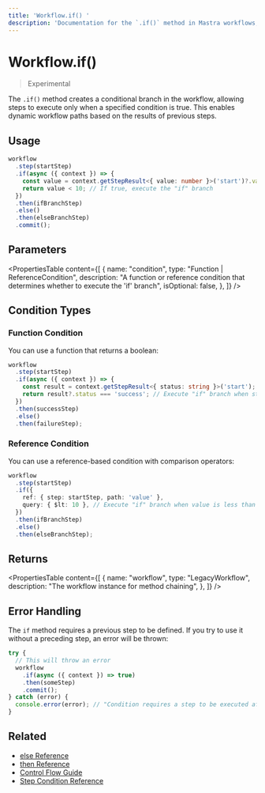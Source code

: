 ```yaml
---
title: 'Workflow.if() '
description: 'Documentation for the `.if()` method in Mastra workflows, which creates conditional branches based on specified conditions.'
---
```


# Workflow.if()

> Experimental

The `.if()` method creates a conditional branch in the workflow, allowing steps to execute only when a specified condition is true. This enables dynamic workflow paths based on the results of previous steps.

## Usage

```typescript copy showLineNumbers
workflow
  .step(startStep)
  .if(async ({ context }) => {
    const value = context.getStepResult<{ value: number }>('start')?.value;
    return value < 10; // If true, execute the "if" branch
  })
  .then(ifBranchStep)
  .else()
  .then(elseBranchStep)
  .commit();
```

## Parameters

<PropertiesTable
content={[
{
name: "condition",
type: "Function | ReferenceCondition",
description:
"A function or reference condition that determines whether to execute the 'if' branch",
isOptional: false,
},
]}
/>

## Condition Types

### Function Condition

You can use a function that returns a boolean:

```typescript
workflow
  .step(startStep)
  .if(async ({ context }) => {
    const result = context.getStepResult<{ status: string }>('start');
    return result?.status === 'success'; // Execute "if" branch when status is "success"
  })
  .then(successStep)
  .else()
  .then(failureStep);
```

### Reference Condition

You can use a reference-based condition with comparison operators:

```typescript
workflow
  .step(startStep)
  .if({
    ref: { step: startStep, path: 'value' },
    query: { $lt: 10 }, // Execute "if" branch when value is less than 10
  })
  .then(ifBranchStep)
  .else()
  .then(elseBranchStep);
```

## Returns

<PropertiesTable
content={[
{
name: "workflow",
type: "LegacyWorkflow",
description: "The workflow instance for method chaining",
},
]}
/>

## Error Handling

The `if` method requires a previous step to be defined. If you try to use it without a preceding step, an error will be thrown:

```typescript
try {
  // This will throw an error
  workflow
    .if(async ({ context }) => true)
    .then(someStep)
    .commit();
} catch (error) {
  console.error(error); // "Condition requires a step to be executed after"
}
```

## Related

- [else Reference](./else)
- [then Reference](./then)
- [Control Flow Guide](/docs/workflows-legacy/control-flow)
- [Step Condition Reference](./step-condition)
